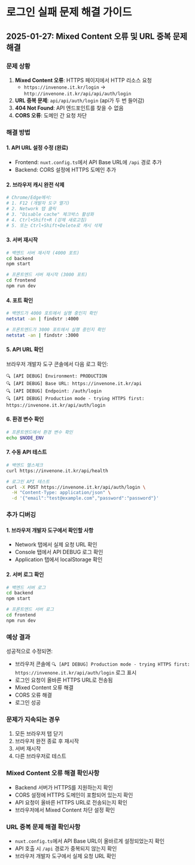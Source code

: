 # 로그인 실패 문제 해결 가이드

## 2025-01-27: Mixed Content 오류 및 URL 중복 문제 해결

### 문제 상황
1. **Mixed Content 오류**: HTTPS 페이지에서 HTTP 리소스 요청
   - `https://invenone.it.kr/login` → `http://invenone.it.kr/api/api/auth/login`
2. **URL 중복 문제**: `api/api/auth/login` (api가 두 번 들어감)
3. **404 Not Found**: API 엔드포인트를 찾을 수 없음
4. **CORS 오류**: 도메인 간 요청 차단

### 해결 방법

#### 1. API URL 설정 수정 (완료)
- Frontend: `nuxt.config.ts`에서 API Base URL에 `/api` 경로 추가
- Backend: CORS 설정에 HTTPS 도메인 추가

#### 2. 브라우저 캐시 완전 삭제
```bash
# Chrome/Edge에서:
# 1. F12 (개발자 도구 열기)
# 2. Network 탭 클릭
# 3. "Disable cache" 체크박스 활성화
# 4. Ctrl+Shift+R (강제 새로고침)
# 5. 또는 Ctrl+Shift+Delete로 캐시 삭제
```

#### 3. 서버 재시작
```bash
# 백엔드 서버 재시작 (4000 포트)
cd backend
npm start

# 프론트엔드 서버 재시작 (3000 포트)
cd frontend
npm run dev
```

#### 4. 포트 확인
```bash
# 백엔드가 4000 포트에서 실행 중인지 확인
netstat -an | findstr :4000

# 프론트엔드가 3000 포트에서 실행 중인지 확인
netstat -an | findstr :3000
```

#### 5. API URL 확인
브라우저 개발자 도구 콘솔에서 다음 로그 확인:
```
🔍 [API DEBUG] Environment: PRODUCTION
🔍 [API DEBUG] Base URL: https://invenone.it.kr/api
🔍 [API DEBUG] Endpoint: /auth/login
🔍 [API DEBUG] Production mode - trying HTTPS first: https://invenone.it.kr/api/auth/login
```

#### 6. 환경 변수 확인
```bash
# 프론트엔드에서 환경 변수 확인
echo $NODE_ENV
```

#### 7. 수동 API 테스트
```bash
# 백엔드 헬스체크
curl https://invenone.it.kr/api/health

# 로그인 API 테스트
curl -X POST https://invenone.it.kr/api/auth/login \
  -H "Content-Type: application/json" \
  -d '{"email":"test@example.com","password":"password"}'
```

### 추가 디버깅

#### 1. 브라우저 개발자 도구에서 확인할 사항
- Network 탭에서 실제 요청 URL 확인
- Console 탭에서 API DEBUG 로그 확인
- Application 탭에서 localStorage 확인

#### 2. 서버 로그 확인
```bash
# 백엔드 서버 로그
cd backend
npm start

# 프론트엔드 서버 로그
cd frontend
npm run dev
```

### 예상 결과
성공적으로 수정되면:
- 브라우저 콘솔에 `🔍 [API DEBUG] Production mode - trying HTTPS first: https://invenone.it.kr/api/auth/login` 로그 표시
- 로그인 요청이 올바른 HTTPS URL로 전송됨
- Mixed Content 오류 해결
- CORS 오류 해결
- 로그인 성공

### 문제가 지속되는 경우
1. 모든 브라우저 탭 닫기
2. 브라우저 완전 종료 후 재시작
3. 서버 재시작
4. 다른 브라우저로 테스트

### Mixed Content 오류 해결 확인사항
- Backend 서버가 HTTPS를 지원하는지 확인
- CORS 설정에 HTTPS 도메인이 포함되어 있는지 확인
- API 요청이 올바른 HTTPS URL로 전송되는지 확인
- 브라우저에서 Mixed Content 차단 설정 확인

### URL 중복 문제 해결 확인사항
- `nuxt.config.ts`에서 API Base URL이 올바르게 설정되었는지 확인
- API 호출 시 `/api` 경로가 중복되지 않는지 확인
- 브라우저 개발자 도구에서 실제 요청 URL 확인 
